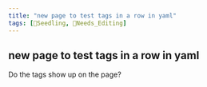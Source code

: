 ```yaml
---
title: "new page to test tags in a row in yaml"
tags: [🌱Seedling, 🧹Needs_Editing]
---
```

## new page to test tags in a row in yaml
Do the tags show up on the page?